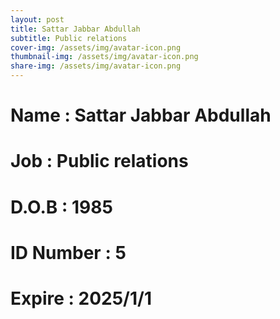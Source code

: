 ```yaml
---
layout: post
title: Sattar Jabbar Abdullah
subtitle: Public relations
cover-img: /assets/img/avatar-icon.png
thumbnail-img: /assets/img/avatar-icon.png
share-img: /assets/img/avatar-icon.png
---
```


# Name : Sattar Jabbar Abdullah
# Job : Public relations
# D.O.B : 1985
# ID Number : 5
# Expire : 2025/1/1

